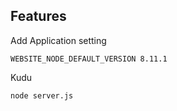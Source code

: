 ## Features

Add Application setting 

    WEBSITE_NODE_DEFAULT_VERSION 8.11.1

Kudu

    node server.js